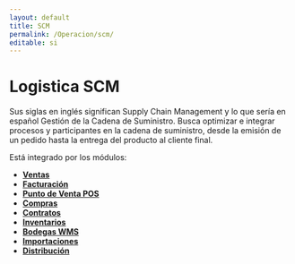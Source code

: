 ```yaml
---
layout: default
title: SCM
permalink: /Operacion/scm/
editable: si
---
```


# Logistica SCM  

Sus siglas en inglés significan Supply Chain Management y lo que sería en español Gestión de la Cadena de Suministro. Busca optimizar e integrar procesos y participantes en la cadena de suministro, desde la emisión de un pedido hasta la entrega del producto al cliente final.

Está integrado por los módulos:

* [**Ventas**](http://docs.oasiscom.com/Operacion/scm/ventas/)
* [**Facturación**](http://docs.oasiscom.com/Operacion/scm/facturacion/)
* [**Punto de Venta POS**](http://docs.oasiscom.com/Operacion/scm/pos/)
* [**Compras**](http://docs.oasiscom.com/Operacion/scm/compras/)
* [**Contratos**](http://docs.oasiscom.com/Operacion/scm/contratos/)
* [**Inventarios**](http://docs.oasiscom.com/Operacion/scm/inventarios/)
* [**Bodegas WMS**](http://docs.oasiscom.com/Operacion/scm/wms/)
* [**Importaciones**](http://docs.oasiscom.com/Operacion/scm/importacion/)
* [**Distribución**](http://docs.oasiscom.com/Operacion/scm/distribucion/)